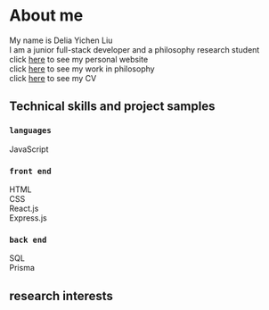 # About me

My name is Delia Yichen Liu <br />
I am a junior full-stack developer and a philosophy research student<br/>
click [here](https://deliailu27.github.io/deliayichenliu.github.io/) to see my personal website<br/>
click [here]() to see my work in philosophy <br/>
click [here]() to see my CV

## Technical skills and project samples

### `languages`

JavaScript

### `front end`

HTML <br/>
CSS <br/>
React.js <br/>
Express.js

### `back end`

SQL <br/>
Prisma

## research interests
